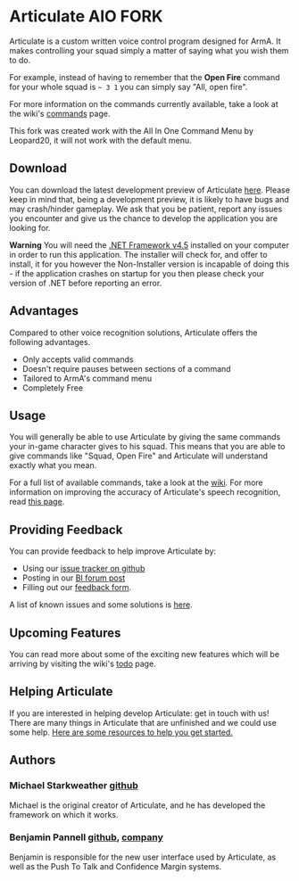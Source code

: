 # Articulate AIO FORK
Articulate is a custom written voice control program designed for ArmA. It makes controlling your squad simply a matter of saying what you wish them to do.

For example, instead of having to remember that the **Open Fire** command for your whole squad is `~ 3 1` you can simply say "All, open fire".

For more information on the commands currently available, take a look at the wiki's [commands](https://github.com/Mpstark/articulate/wiki/Commands) page.

This fork was created work with the All In One Command Menu by Leopard20, it will not work with the default menu. 

## Download
You can download the latest development preview of Articulate [here](https://github.com/Mpstark/articulate/wiki/Development-Preview). Please keep in mind that, being a development preview, it is likely to have bugs and may crash/hinder gameplay. We ask that you be patient, report any issues you encounter and give us the chance to develop the application you are looking for.

**Warning** You will need the [.NET Framework v4.5](http://www.microsoft.com/en-za/download/details.aspx?id=30653) installed on your computer in order to run this application. The installer will check for, and offer to install, it for you however the Non-Installer version is incapable of doing this - if the application crashes on startup for you then please check your version of .NET before reporting an error.

## Advantages
Compared to other voice recognition solutions, Articulate offers the following advantages.

- Only accepts valid commands
- Doesn't require pauses between sections of a command
- Tailored to ArmA's command menu
- Completely Free

## Usage
You will generally be able to use Articulate by giving the same commands your in-game character gives to his squad. This means that you are able to give commands like "Squad, Open Fire" and Articulate will understand exactly what you mean.

For a full list of available commands, take a look at the [wiki](https://github.com/Mpstark/articulate/wiki/Commands).
For more information on improving the accuracy of Articulate's speech recognition, read [this page](https://github.com/Mpstark/articulate/wiki/Improving-Speech-Recognition).

## 

## Providing Feedback
You can provide feedback to help improve Articulate by:

* Using our [issue tracker on github](https://github.com/Mpstark/articulate/issues/)
* Posting in our [BI forum post](http://forums.bistudio.com/showthread.php?166228-Articulate-Squad-Voice-Command-Utility-for-Arma-3)
* Filling out our [feedback form](https://docs.google.com/forms/d/17Mpe3nCUXEQGAWjrR75tzwZjYNH4jk6Z5DRpzZfmT7Y/viewform).

A list of known issues and some solutions is [here](https://github.com/Mpstark/Articulate/wiki/Known-Issues-and-Solutions).

## Upcoming Features
You can read more about some of the exciting new features which will be arriving by visiting the wiki's [todo](https://github.com/Mpstark/articulate/wiki/Todo) page.

## Helping Articulate
If you are interested in helping develop Articulate: get in touch with us! There are many things in Articulate that are unfinished and we could use some help. [Here are some resources to help you get started.](https://github.com/Mpstark/Articulate/wiki/Team-Resources)

## Authors
### Michael Starkweather [github](https://github.com/Mpstark)
Michael is the original creator of Articulate, and he has developed the framework on which it works.

### Benjamin Pannell [github](https://github.com/SPARTAN563), [company](https://sierrasoftworks.com)
Benjamin is responsible for the new user interface used by Articulate, as well as the Push To Talk and Confidence Margin systems.
